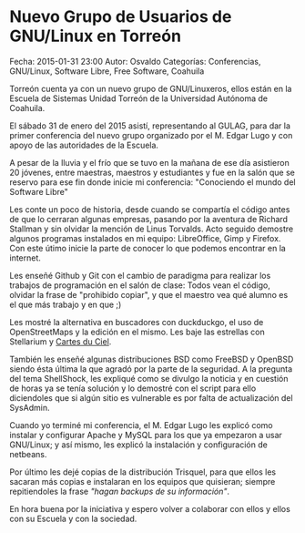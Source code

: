 Nuevo Grupo de Usuarios de GNU/Linux en Torreón
==================================

Fecha: 2015-01-31 23:00
Autor: Osvaldo
Categorías: Conferencias, GNU/Linux, Software Libre, Free Software, Coahuila

Torreón cuenta ya con un nuevo grupo de GNU/Linuxeros, ellos están en la Escuela de Sistemas Unidad Torreón de la Universidad Autónoma de Coahuila.

<!-- break -->

El sábado 31 de enero del 2015 asistí, representando al GULAG, para dar la primer conferencia del nuevo grupo organizado por el M. Edgar Lugo y con apoyo de las autoridades de la Escuela.

A pesar de la lluvia y el frío que se tuvo en la mañana de ese día asistieron 20 jóvenes, entre maestras, maestros y estudiantes y fue en la salón que se reservo para ese fin donde inicie mi conferencia: "Conociendo el mundo del Software Libre"

Les conte un poco de historia, desde cuando se compartía el código antes de que lo cerraran algunas empresas, pasando por la aventura de Richard Stallman y sin olvidar la mención de Linus Torvalds. Acto seguido demostre algunos programas instalados en mi equipo: LibreOffice, Gimp y Firefox. Con este útimo inicie la parte de conocer lo que podemos encontrar en la internet.

Les enseñé Github y Git con el cambio de paradigma para realizar los trabajos de programación en el salón de clase: Todos vean el código, olvidar la frase de "prohibido copiar", y que el maestro vea qué alumno es el que más trabajo y en que ;)

Les mostré la alternativa en buscadores con duckduckgo, el uso de OpenStreetMaps y la edición en el mismo. Les baje las estrellas con Stellarium y [Cartes du Ciel](http://www.ap-i.net/skychart).

También les enseñé algunas distribuciones BSD como FreeBSD y OpenBSD siendo ésta última la que agradó por la parte de la seguridad. A la pregunta del tema ShellShock, les expliqué como se divulgo la noticia y en cuestión de horas ya se tenía solución y lo demostré con el script para ello diciendoles que si algún sitio es vulnerable es por falta de actualización del SysAdmin.

Cuando yo terminé mi conferencia, el M. Edgar Lugo les explicó como instalar y configurar Apache y MySQL para los que ya empezaron a usar GNU/Linux; y así mismo, les explicó la instalación y configuración de netbeans.

Por último les dejé copias de la distribución Trisquel, para que ellos les sacaran más copias e instalaran en los equipos que quisieran; siempre repitiendoles la frase _"hagan backups de su información"_.

En hora buena por la iniciativa y espero volver a colaborar con ellos y ellos con su Escuela y con la sociedad.

<br />

